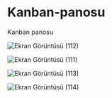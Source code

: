 # Kanban-panosu
Kanban panosu

![Ekran Görüntüsü (112)](https://github.com/cerenaktas1/Kanban-panosu/assets/159536442/9731534b-669d-472f-9439-64c039705ac3)

![Ekran Görüntüsü (111)](https://github.com/cerenaktas1/Kanban-panosu/assets/159536442/940252f9-0043-4274-ae79-985947b13ab7)

![Ekran Görüntüsü (113)](https://github.com/cerenaktas1/Kanban-panosu/assets/159536442/94e537e8-eb9c-4c40-bc26-edee27f0ff93)

![Ekran Görüntüsü (114)](https://github.com/cerenaktas1/Kanban-panosu/assets/159536442/0ff68322-9072-464b-b5c0-9afdc3dae100)
